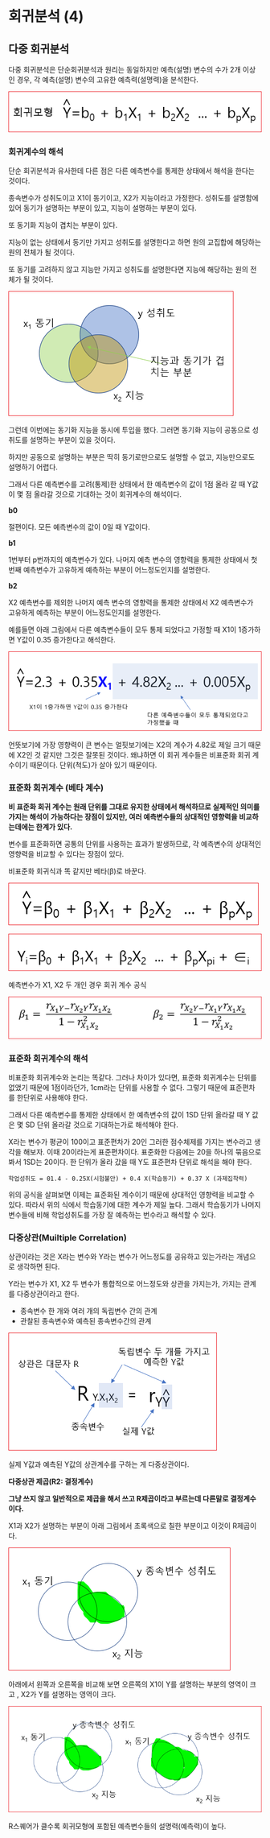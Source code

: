 # 회귀분석 (4)

## 다중 회귀분석 
다중 회귀분석은 단순회귀분석과 원리는 동일하지만 예측(설명) 변수의 수가 2개 이상인 경우, 각 예측(설명) 변수의 고유한 예측력(설명력)을 분석한다. 




![](../../.gitbook/assets/da/regress/regress10.png)



### 회귀계수의 해석 
단순 회귀분석과 유사한데 다른 점은 다른 예측변수를 통제한 상태에서 해석을 한다는 것이다. 



종속변수가 성취도이고 X1이 동기이고, X2가 지능이라고 가정한다.  성취도를 설명함에 있어 동기가 설명하는 부분이 있고, 지능이 설명하는 부분이 있다. 


또 동기화 지능이 겹치는 부분이 있다. 

지능이 없는 상태에서 동기만 가지고 성취도를 설명한다고 하면 원의 교집합에 해당하는 원의 전체가 될 것이다. 

또 동기를 고려하지 않고 지능만 가지고 성취도를 설명한다면 지능에 해당하는 원의 전체가 될 것이다. 


![](../../.gitbook/assets/da/regress/regress11.png)


그런데 이번에는 동기화 지능을 동시에 투입을 했다. 그러면 동기화 지능이 공동으로 성취도를 설명하는 부분이 있을 것이다. 

하지만 공동으로 설명하는 부분은 딱히 동기로만으로도 설명할 수 없고, 지능만으로도 설명하기 어렵다. 


그래서 다른 예측변수를 고려(통제)한 상태에서 한 예측변수의 값이 1점 올라 갈 때 Y값이 몇 점 올라갈 것으로 기대하는 것이 회귀계수의 해석이다. 

**b0** 

절편이다. 모든 예측변수의 값이 0일 때 Y값이다. 


**b1**

1번부터 p번까지의 예측변수가 있다. 나머지 예측 변수의 영향력을 통제한 상태에서 첫번째 예측변수가 고유하게 예측하는 부분이 어느정도인지를 설명한다. 


**b2** 

X2 예측변수를 제외한 나머지 예측 변수의 영향력을 통제한 상태에서 X2 예측변수가 고유하게 예측하는 부분이 어느정도인지를 설명한다. 

예를들면 아래 그림에서 다른 예측변수들이 모두 통제 되었다고 가정할 때 X1이 1증가하면 Y값이 0.35 증가한다고 해석한다. 

![](../../.gitbook/assets/da/regress/regress12.png)


언뜻보기에 가장 영향력이 큰 변수는 얼핏보기에는 X2의 계수가 4.82로 제일 크기 때문에  X2인 것 같지만 그것은 잘못된 것이다. 왜냐하면  이 회귀 계수들은 비표준화 회귀 계수이기 때문이다.  단위(척도)가 살아 있기 때문이다. 


### 표준화 회귀계수 (베타 계수)

**비 표준화 회귀 계수는 원래 단위를 그대로 유지한 상태에서 해석하므로 실제적인 의미를 가지는 해석이 가능하다는 장점이 있지만, 여러 예측변수들의 상대적인 영향력을 비교하는데에는 한계가 있다.**


변수를 표준화하면 공통의 단위를 사용하는 효과가 발생하므로, 각 예측변수의 상대적인 영향력을 비교할 수 있다는 장점이 있다. 

비표준화 회귀식과 똑 같지만 베타(β)로 바꾼다. 

![](../../.gitbook/assets/da/regress/regress13.png)

![](../../.gitbook/assets/da/regress/regress14.png)


예측변수가 X1, X2 두 개인 경우 회귀 계수 공식 

![](../../.gitbook/assets/da/regress/regress15.png)




### 표준화 회귀계수의 해석 
비표준화 회귀계수와 논리는 똑같다. 그러나 차이가 있다면, 표준화 회귀계수는 단위를 없앴기 때문에 1점이라던가, 1cm라는 단위를 사용할 수 없다. 그렇기 때문에 표준편차를 한단위로 사용해야 한다. 

그래서 다른 예측변수를 통제한 상태에서 한 예측변수의 값이 1SD 단위 올라갈 때 Y 값은 몇 SD 단위 올라갈 것으로 기대하는가로 해석해야 한다. 

X라는 변수가 평균이 100이고 표준편차가 20인 그러한 점수체제를 가지는 변수라고 생각을 해보자.  이때 20이라는게 표준편차이다. 표준화한 다음에는 20을 하나의 묶음으로 봐서 1SD는 20이다. 한 단위가 올라 갔을 때 Y도 표준편차 단위로 해석을 해야 한다. 


```
학업성취도 = 01.4 - 0.25X(시험불안) + 0.4 X(학습동기) + 0.37 X (과제집착력)
```
위의 공식을 살펴보면 이제는 표준화된 계수이기 때문에 상대적인 영향력을 비교할 수 있다.  따라서 위의 식에서 학습동기에 대한 계수가 제일 높다. 그래서 학습동기가 나머지 변수들에 비해 학업성취도를 가장 잘 예측하는 번수라고 해석할 수 있다. 



### 다중상관(Muiltiple Correlation)

상관이라는 것은 X라는 변수와 Y라는 변수가 어느정도를 공유하고 있는가라는 개념으로 생각하면 된다. 

Y라는 변수가 X1, X2 두 변수가 통합적으로 어느정도와 상관을 가지는가, 가지는 관계를 다중상관이라고 한다. 


* 종속변수 한 개와 여러 개의 독립변수 간의 관계
* 관찰된 종속변수와 예측된 종속변수간의 관계 


![](../../.gitbook/assets/da/regress/regress16.png)


실제 Y값과 예측된 Y값의 상관계수를 구하는 게 다중상관이다. 

**다중상관 제곱(R2: 결정계수)**

**그냥 쓰지 않고 일반적으로 제곱을 해서 쓰고 R제곱이라고 부르는데
다른말로 결정계수 이다.**


X1과 X2가 설명하는 부분이 아래 그림에서 초록색으로 칠한 부분이고 이것이  R제곱이다. 

![](../../.gitbook/assets/da/regress/regress17.png)



아래에서 왼쪽과 오른쪽을 비교해 보면 오른쪽의 X1이 Y를 설명하는 부분의 영역이 크고 
, X2가 Y를 설명하는 영역이 크다. 

![](../../.gitbook/assets/da/regress/regress18.png)


R스퀘어가 클수록 회귀모형에 포함된 예측변수들의 설명력(예측력)이 높다. 
